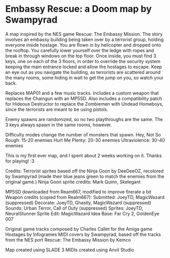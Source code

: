 Embassy Rescue: a Doom map by Swampyrad
=======================================

A map inspired by the NES game Rescue: The Embassy Mission.
The story involves an embassy building being taken over by a 
terrorist group, holding everyone inside hostage. You are flown
in by helicopter and dropped onto the rooftop. You carefully 
lower yourself over the ledge with ropes and break in through 
windows on the top floor. Once inside, you must find 3 keys, one
on each of the 3 floors, in order to override the security system
keeping the main entrance locked and allow the hostages to escape.
Keep an eye out as you navigate the building, as terrorists are
scattered around the many rooms, some hiding in wait to get the
jump on you, so watch your back.

Replaces MAP01 and a few music tracks. 
Includes a custom weapon that replaces the Chaingun with an MP5SD.
Also includes a compatibility patch for Hideous Destructor to
replace the Zombiemen with Undead Homeboys, since the terrorists
are meant to be using pistols.

Enemy spawns are randomized, so no two playthroughs are the same.
The 3 keys always spawn in the same rooms, however.

Difficulty modes change the number of monsters that spawn.
Hey, Not So Rough: 15-20 enemies
Hurt Me Plenty: 20-30 enemies
Ultraviolence: 30-40 enemies

This is my first ever map, and I spent about 2 weeks working on it.
Thanks for playing! :3

Credits:
Terrorist sprites based off the Ninja Goon by DeeDeeOZ, recolored by Swampyrad
(made their blue jeans green to match the enemies from the original game.)
Ninja Goon sprite credits: Mark Quinn, Skelegant

MP5SD downloaded from Ream667, modified to improve firerate a bit
Weapon credits (copied from Realm667):
Submitted: JoeyTD, MagicWazard (suppressed)
Decorate: JoeyTD, Ghastly, MagicWazard (suppressed)
Sounds: Urban Terror, Call of Duty (suppressed)
Sprites: JoeyTD, NeuralStunner
Sprite Edit: MagicWazard
Idea Base: Far Cry 2, GoldenEye 007

Original game tracks composed by Charles Callet for the 
Amiga game Hostages by Infogrames
MIDI covers by Swampyrad, based off the tracks from the NES port 
Rescue: The Embassy Mission by Kemco

Map created using SLADE 3
MIDIs created using Anvil Studio
